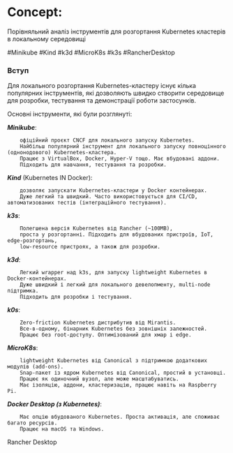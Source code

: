# Concept:
Порівняльний аналіз інструментів для
розгортання Kubernetes кластерів в локальному середовищі

#Minikube  #Kind  #k3d  #MicroK8s  #k3s  #RancherDesktop

### Вступ

Для локального розгортання Kubernetes-кластеру існує кілька популярних інструментів,
які дозволяють швидко створити середовище для розробки, тестування та демонстрації роботи застосунків.

Основні інструменти, які були розглянуті:

***Minikube***:

        офіційний проєкт CNCF для локального запуску Kubernetes.
        Найбільш популярний інструмент для локального запуску повноцінного (однонодового) Kubernetes-кластера.
        Працює з VirtualBox, Docker, Hyper-V тощо. Має вбудовані аддони.
        Підходить для навчання, тестування та розробки.

***Kind*** (Kubernetes IN Docker):

        дозволяє запускати Kubernetes-кластери у Docker контейнерах.
        Дуже легкий та швидкий. Часто використовується для CI/CD, автоматизованих тестів (інтеграційного тестування).

***k3s***:

        Полегшена версія Kubernetes від Rancher (~100MB),
        проста у розгортанні. Підходить для вбудованих пристроїв, IoT, edge-розгортань,
        low-resource пристроях, а також для розробки.

***k3d***:

        Легкий wrapper над k3s, для запуску lightweight Kubernetes в Docker-контейнерах.
        Дуже швидкий і легкий для локального девелопменту, multi-node підтримка.
        Підходить для розробки і тестування.

***k0s***:

        Zero-friction Kubernetes дистрибутив від Mirantis.
        Все-в-одному, бінарник Kubernetes без зовнішніх залежностей.
        Працює без root-доступу. Оптимізований для хмар і edge.


***MicroK8s***:

        lightweight Kubernetes від Canonical з підтримкою додаткових модулів (add-ons).
        Snap-пакет із ядром Kubernetes від Canonical, простий в установці.
        Працює як одиночний вузол, але може масштабуватись.
        Має ізоляцію, аддони, кластеризацію, працює навіть на Raspberry Pi.

***Docker Desktop (з Kubernetes)***:

        Має опцію вбудованого Kubernetes. Проста активація, але споживає багато ресурсів.
        Працює на macOS та Windows.




Rancher Desktop

